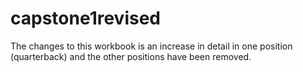 # capstone1revised
The changes to this workbook is an increase in detail in one position (quarterback) and the other positions have been removed.
